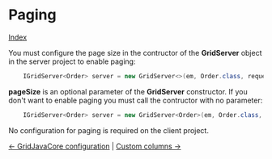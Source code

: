 # Paging

[Index](Documentation.md)

You must configure the page size in the contructor of the **GridServer** object in the server project to enable paging:

```java
    IGridServer<Order> server = new GridServer<>(em, Order.class, request.getParameterMap(), columns, 10);
```

**pageSize** is an optional parameter of the **GridServer** constructor. If you don't want to enable paging you must call the contructor with no parameter:

```java
    IGridServer<Order> server = new GridServer<Order>(em, Order.class, request.getParameterMap(), columns);
```

No configuration for paging is required on the client project.

[<- GridJavaCore configuration](GridJavaCore_configuration.md) | [Custom columns ->](Custom_columns.md)